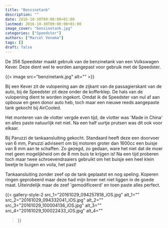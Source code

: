 ```yaml
---
title: "Benzinetank"
description: ""
date: 2016-10-30T09:00:00+01:00
lastmod: 2016-10-30T09:00:00+01:00
image_cover: "benzinetank.jpg"
categories: ["Speedster"]
authors: ["Marcel Venema"] 
tags: []
draft: false
---
```


De 356 Speedster maakt gebruik van de benzinetank van een Volkswagen Kever. Deze dient wel te worden aangepast voor gebruik met de Speedster. 

<!--more-->
{{< image src="benzinetank.jpg" alt="" >}}

Bij een Kever zit de vulopening aan de zijkant van de passagierskant van de auto, bij de Speedster zit deze onder de kofferklep. De hals van de vulopening dient te worden ingekort. Omdat ik de Speedster van nul af aan opbouw en geen donor auto heb, toch maar een nieuwe reeds aangepaste tank gekocht bij AirCooled.

Het monteren van de vlotter vergde even tijd, de vlotter was 'Made in China' en alles paste natuurlijk net niet. Na een half uurtje prutsen was dit ook voor elkaar.

Bij Paruzzi de tankaansluiting gekocht. Standaard heeft deze een doorvoer van 6 mm, Paruzzi adviseert om bij motoren groter dan 1600cc een buisje van 8 mm aan te schaffen. Zo gezegd, zo gedaan, ware het niet dat de moer met geen mogelijkheid om de 8 mm buis te krijgen is! Na een tijd proberen toch maar twee schroevendraaiers gebruikt om het buisje een heel klein beetje te buigen en voila, het past!

Tankaansluiting zonder zeef op de tank geplaatst en nog speling. Koperen ringen geprobeerd maar deze had mijn broer net niet liggen in de goede maat. Uiteindelijk maar de zeef 'gemodificeerd' en toen paste alles perfect.

{{< gallery-style-2 
  src_1="20161029_094257818_iOS.jpg" alt_1="" 
  src_2="20161029_094332041_iOS.jpg" alt_2="" 
  src_3="20161029_100004136_iOS.jpg" alt_3="" 
  src_4="20161029_100022433_iOS.jpg" alt_4=""
>}}

&nbsp;
